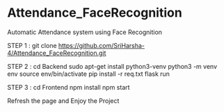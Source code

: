 # Attendance_FaceRecognition
Automatic Attendance system using Face Recognition

STEP 1 :
      git clone https://github.com/SriHarsha-4/Attendance_FaceRecognition.git

STEP 2 :
     cd Backend
     sudo apt-get install python3-venv
     python3 -m venv env
     source env/bin/activate
     pip install -r req.txt
     flask run

STEP 3 :
     cd Frontend
     npm install
     npm start

Refresh the page and Enjoy the Project
